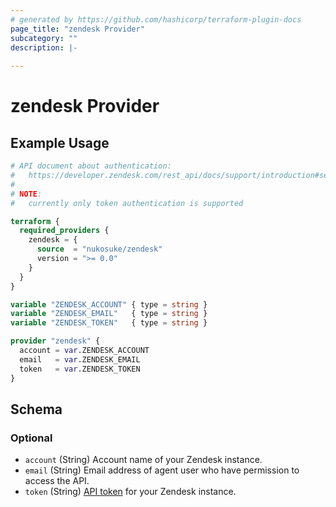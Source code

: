 ```yaml
---
# generated by https://github.com/hashicorp/terraform-plugin-docs
page_title: "zendesk Provider"
subcategory: ""
description: |-
  
---
```


# zendesk Provider



## Example Usage

```terraform
# API document about authentication:
#   https://developer.zendesk.com/rest_api/docs/support/introduction#security-and-authentication
#
# NOTE:
#   currently only token authentication is supported

terraform {
  required_providers {
    zendesk = {
      source  = "nukosuke/zendesk"
      version = ">= 0.0"
    }
  }
}

variable "ZENDESK_ACCOUNT" { type = string }
variable "ZENDESK_EMAIL"   { type = string }
variable "ZENDESK_TOKEN"   { type = string }

provider "zendesk" {
  account = var.ZENDESK_ACCOUNT
  email   = var.ZENDESK_EMAIL
  token   = var.ZENDESK_TOKEN
}
```

<!-- schema generated by tfplugindocs -->
## Schema

### Optional

- `account` (String) Account name of your Zendesk instance.
- `email` (String) Email address of agent user who have permission to access the API.
- `token` (String) [API token](https://developer.zendesk.com/rest_api/docs/support/introduction#api-token) for your Zendesk instance.
